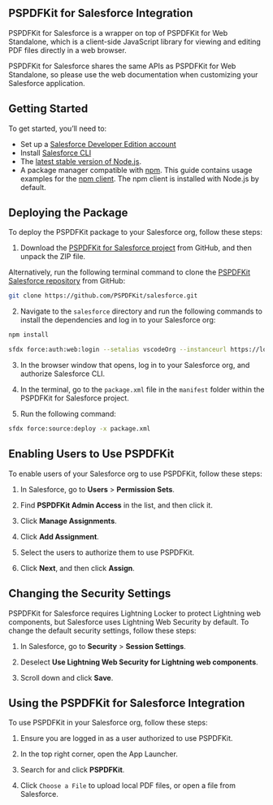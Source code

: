 ## PSPDFKit for Salesforce Integration

PSPDFKit for Salesforce is a wrapper on top of PSPDFKit for Web Standalone, which is a client-side JavaScript library for viewing and editing PDF files directly in a web browser.

PSPDFKit for Salesforce shares the same APIs as PSPDFKit for Web Standalone, so please use the web documentation when customizing your Salesforce application.

## Getting Started

To get started, you’ll need to:

- Set up a [Salesforce Developer Edition account][developer account]
- Install [Salesforce CLI][]
- The [latest stable version of Node.js][node.js].
- A package manager compatible with [npm][about-npm]. This guide contains usage examples for the [npm client][npm-client]. The npm client is installed with Node.js by default.

## Deploying the Package

To deploy the PSPDFKit package to your Salesforce org, follow these steps:

1. Download the [PSPDFKit for Salesforce project][repo] from GitHub, and then unpack the ZIP file.

Alternatively, run the following terminal command to clone the [PSPDFKit Salesforce repository][repo] from GitHub:

```bash
git clone https://github.com/PSPDFKit/salesforce.git
```

2. Navigate to the `salesforce` directory and run the following commands to install the dependencies and log in to your Salesforce org:

```bash
npm install

sfdx force:auth:web:login --setalias vscodeOrg --instanceurl https://login.salesforce.com --setdefaultusername
```

3. In the browser window that opens, log in to your Salesforce org, and authorize Salesforce CLI.

4. In the terminal, go to the `package.xml` file in the `manifest` folder within the PSPDFKit for Salesforce project.

5. Run the following command:

```bash
sfdx force:source:deploy -x package.xml
```

## Enabling Users to Use PSPDFKit

To enable users of your Salesforce org to use PSPDFKit, follow these steps:

1. In Salesforce, go to **Users** > **Permission Sets**.

2. Find **PSPDFKit Admin Access** in the list, and then click it.

3. Click **Manage Assignments**.

4. Click **Add Assignment**.

5. Select the users to authorize them to use PSPDFKit.

6. Click **Next**, and then click **Assign**.

## Changing the Security Settings

PSPDFKit for Salesforce requires Lightning Locker to protect Lightning web components, but Salesforce uses Lightning Web Security by default. To change the default security settings, follow these steps:

1. In Salesforce, go to **Security** > **Session Settings**.

2. Deselect **Use Lightning Web Security for Lightning web components**.

3. Scroll down and click **Save**.

## Using the PSPDFKit for Salesforce Integration

To use PSPDFKit in your Salesforce org, follow these steps:

1. Ensure you are logged in as a user authorized to use PSPDFKit.

2. In the top right corner, open the App Launcher.

3. Search for and click **PSPDFKit**.

4. Click `Choose a File` to upload local PDF files, or open a file from Salesforce.


[support team]: https://support.pspdfkit.com/hc/en-us/requests/new
[Salesforce]: https://www.salesforce.org/
[free]: /try/
[demo]: https://pspdfkit.com/demo/
[visual studio code]: https://code.visualstudio.com/
[developer account]: https://developer.salesforce.com/signup
[Salesforce CLI]: https://developer.salesforce.com/tools/sfdxcli
[repo]: https://github.com/PSPDFKit/salesforce/archive/refs/heads/master.zip
[auth]: https://developer.salesforce.com/docs/atlas.en-us.sfdx_cli_reference.meta/sfdx_cli_reference/cli_reference_auth_web.htm
[permission]: https://help.salesforce.com/s/articleView?id=sf.perm_sets_overview.htm&type=5
[node.js]: https://nodejs.org/en/download/
[about-npm]: https://docs.npmjs.com/about-npm
[npm-client]: https://docs.npmjs.com/cli/v7/commands/npm